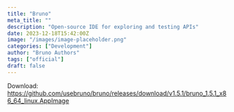 ```yaml
---
title: "Bruno"
meta_title: ""
description: "Open-source IDE for exploring and testing APIs"
date: 2023-12-18T15:42:00Z
image: "/images/image-placeholder.png"
categories: ["Development"]
author: "Bruno Authors"
tags: ["official"]
draft: false
---
```


Download: https://github.com/usebruno/bruno/releases/download/v1.5.1/bruno_1.5.1_x86_64_linux.AppImage
